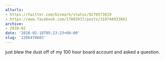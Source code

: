 ```yaml
---
alturls:
- https://twitter.com/bismark/status/9270573819
- https://www.facebook.com/17803937/posts/310748933862
archive:
- 2010-02
date: '2010-02-18T05:23:23+00:00'
slug: '1266470603'
---
```


just blew the dust off of my 100 hour board account and asked a question.

